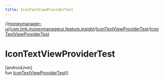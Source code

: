 ```yaml
---
title: IconTextViewProviderTest
---
```

//[moneymanager-ui](../../../index.html)/[com.tink.moneymanagerui.feature.insight](../index.html)/[IconTextViewProviderTest](index.html)/[IconTextViewProviderTest](-icon-text-view-provider-test.html)



# IconTextViewProviderTest



[androidJvm]\
fun [IconTextViewProviderTest](-icon-text-view-provider-test.html)()




